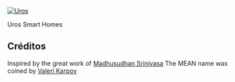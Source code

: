 [![Uros ](https://fbcdn-sphotos-h-a.akamaihd.net/hphotos-ak-xpf1/v/t1.0-9/12728850_1115266751825883_4079245598805803049_n.png?oh=d8efc88c8183ea0df6a3e71e5c47e544&oe=57A6F517&__gda__=1472159528_b6d9dda4604c26eddcc500b59ea31680)](http://uros.nija)

Uros Smart Homes


## Créditos
Inspired by the great work of [Madhusudhan Srinivasa](https://github.com/madhums/)
The MEAN name was coined by [Valeri Karpov](http://blog.mongodb.org/post/49262866911/the-mean-stack-mongodb-expressjs-angularjs-and)
